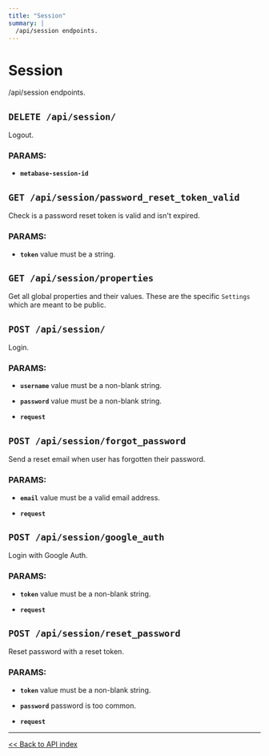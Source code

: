 ```yaml
---
title: "Session"
summary: |
  /api/session endpoints.
---
```


# Session

/api/session endpoints.

## `DELETE /api/session/`

Logout.

### PARAMS:

*  **`metabase-session-id`**

## `GET /api/session/password_reset_token_valid`

Check is a password reset token is valid and isn't expired.

### PARAMS:

*  **`token`** value must be a string.

## `GET /api/session/properties`

Get all global properties and their values. These are the specific `Settings` which are meant to be public.

## `POST /api/session/`

Login.

### PARAMS:

*  **`username`** value must be a non-blank string.

*  **`password`** value must be a non-blank string.

*  **`request`**

## `POST /api/session/forgot_password`

Send a reset email when user has forgotten their password.

### PARAMS:

*  **`email`** value must be a valid email address.

*  **`request`**

## `POST /api/session/google_auth`

Login with Google Auth.

### PARAMS:

*  **`token`** value must be a non-blank string.

*  **`request`**

## `POST /api/session/reset_password`

Reset password with a reset token.

### PARAMS:

*  **`token`** value must be a non-blank string.

*  **`password`** password is too common.

*  **`request`**

---

[<< Back to API index](../api-documentation.md)